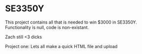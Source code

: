 SE3350Y
=======

This project contains all that is needed to win $3000 in SE3350Y. Functionality is null, code is non-existant. 

Zach still <3 dicks


Project one: Lets all make a quick HTML file and upload
